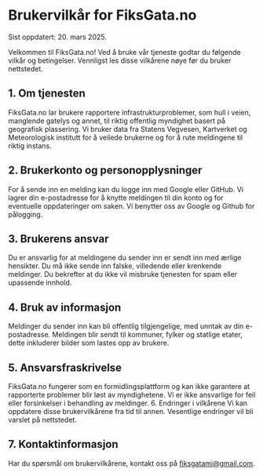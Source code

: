 # Brukervilkår for FiksGata.no
Sist oppdatert: 20. mars 2025.

Velkommen til FiksGata.no! Ved å bruke vår tjeneste godtar du følgende vilkår og betingelser. Vennligst les disse vilkårene nøye før du bruker nettstedet.

## 1. Om tjenesten
FiksGata.no lar brukere rapportere infrastrukturproblemer, som hull i veien, manglende gatelys og annet, til riktig offentlig myndighet basert på geografisk plassering. Vi bruker data fra Statens Vegvesen, Kartverket og Meteorologisk institutt for å veilede brukerne og for å rute meldingene til riktig instans.

## 2. Brukerkonto og personopplysninger
For å sende inn en melding kan du logge inn med Google eller GitHub.
Vi lagrer din e-postadresse for å knytte meldingen til din konto og for eventuelle oppdateringer om saken.
Vi benytter oss av Google og Github for pålogging.

## 3. Brukerens ansvar
Du er ansvarlig for at meldingene du sender inn er sendt inn med ærlige hensikter.
Du må ikke sende inn falske, villedende eller krenkende meldinger.
Du bekrefter at du ikke vil misbruke tjenesten for spam eller upassende innhold.

## 4. Bruk av informasjon
Meldinger du sender inn kan bli offentlig tilgjengelige, med unntak av din e-postadresse.
Meldingen blir sendt til kommuner, fylker og statlige etater, dette inkluderer bilder som lastes opp av brukere.

## 5. Ansvarsfraskrivelse
FiksGata.no fungerer som en formidlingsplattform og kan ikke garantere at rapporterte problemer blir løst av myndighetene.
Vi er ikke ansvarlige for feil eller forsinkelser i behandling av meldinger.
6. Endringer i vilkårene
Vi kan oppdatere disse brukervilkårene fra tid til annen. Vesentlige endringer vil bli varslet på nettstedet.

## 7. Kontaktinformasjon
Har du spørsmål om brukervilkårene, kontakt oss på fiksgatami@gmail.com.
